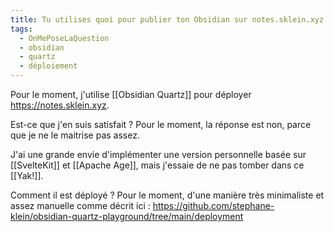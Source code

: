 ```yaml
---
title: Tu utilises quoi pour publier ton Obsidian sur notes.sklein.xyz ?
tags:
  - OnMePoseLaQuestion
  - obsidian
  - quartz
  - déploiement
---
```

Pour le moment, j'utilise [[Obsidian Quartz]] pour déployer <https://notes.sklein.xyz>.

Est-ce que j'en suis satisfait ? Pour le moment, la réponse est non, parce que je ne le maitrise pas assez.

J'ai une grande envie d'implémenter une version personnelle basée sur [[SvelteKit]] et [[Apache Age]], mais j'essaie de ne pas tomber dans ce [[Yak!]].

Comment il est déployé ? Pour le moment, d'une manière très minimaliste et assez manuelle comme décrit ici : https://github.com/stephane-klein/obsidian-quartz-playground/tree/main/deployment